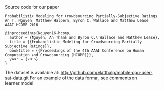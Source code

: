 Source code for our paper

```
Probabilistic Modeling for Crowdsourcing Partially-Subjective Ratings
An T. Nguyen, Matthew Halpern, Byron C. Wallace and Matthew Lease
AAAI HCOMP 2016
```


```
@inproceedings{Nguyen16-hcomp,
  author = {Nguyen, An Thanh and Byron C.\ Wallace and Matthew Lease},
  title = {{Probabilistic Modeling for Crowdsourcing Partially-Subjective Ratings}},
  booktitle = {{Proceedings of the 4th AAAI Conference on Human Computation and Crowdsourcing (HCOMP)}},
  year = {2016}
}
```

The dataset is available at: http://github.com/Matthalp/mobile-cpu-user-sat-data.git
For an example of the data format, see comments on learner.model

